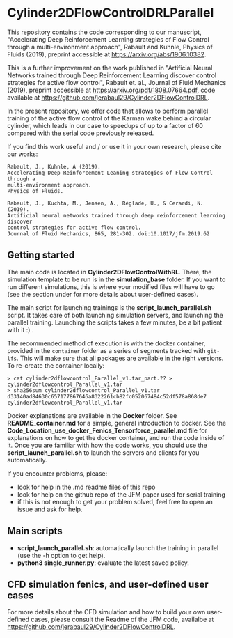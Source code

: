 # Cylinder2DFlowControlDRLParallel

This repository contains the code corresponding to our manuscript, "Accelerating Deep Reinforcement Learning strategies of Flow Control through a multi-environment approach", Rabault and Kuhnle, Physics of Fluids (2019), preprint accessible at https://arxiv.org/abs/1906.10382.

This is a further improvement on the work published in "Artificial Neural Networks trained through Deep Reinforcement Learning discover control strategies for active flow control", Rabault et. al., Journal of Fluid Mechanics (2019), preprint accessible at https://arxiv.org/pdf/1808.07664.pdf, code available at https://github.com/jerabaul29/Cylinder2DFlowControlDRL.

In the present repository, we offer code that allows to perform parallel training of the active flow control of the Karman wake behind a circular cylinder, which leads in our case to speedups of up to a factor of 60 compared with the serial code previously released.

If you find this work useful and / or use it in your own research, please cite our works:

```
Rabault, J., Kuhnle, A (2019).
Accelerating Deep Reinforcement Leaning strategies of Flow Control through a
multi-environment approach.
Physics of Fluids.

Rabault, J., Kuchta, M., Jensen, A., Réglade, U., & Cerardi, N. (2019).
Artificial neural networks trained through deep reinforcement learning discover
control strategies for active flow control.
Journal of Fluid Mechanics, 865, 281-302. doi:10.1017/jfm.2019.62
```

## Getting started

The main code is located in **Cylinder2DFlowControlWithRL**. There, the simulation template to be run is in the **simulation_base** folder. If you want to run different simulations, this is where your modified files will have to go (see the section under for more details about user-defined cases).

The main script for launching trainings is the **script_launch_parallel.sh** script. It takes care of both launching simulation servers, and launching the parallel training. Launching the scripts takes a few minutes, be a bit patient with it :) .

The recommended method of execution is with the docker container, provided in the ```container``` folder as a series of segments tracked with ```git-lfs```. This will make sure that all packages are available in the right versions. To re-create the container locally:

```
> cat cylinder2dflowcontrol_Parallel_v1.tar_part.?? > cylinder2dflowcontrol_Parallel_v1.tar
> sha256sum cylinder2dflowcontrol_Parallel_v1.tar
d33140ad84630c657177867646a8322261cb82fc052067484c52df578a868de7  cylinder2dflowcontrol_Parallel_v1.tar
```

Docker explanations are available in the **Docker** folder. See **README_container.md** for a simple, general introduction to docker. See the **Code_Location_use_docker_Fenics_Tensorforce_parallel.md** file for explanations on how to get the docker container, and run the code inside of it. Once you are familiar with how the code works, you should use the **script_launch_parallel.sh** to launch the servers and clients for you automatically.

If you encounter problems, please:

- look for help in the .md readme files of this repo
- look for help on the github repo of the JFM paper used for serial training
- if this is not enough to get your problem solved, feel free to open an issue and ask for help.

## Main scripts

- **script_launch_parallel.sh**: automatically launch the training in parallel (use the -h option to get help).
- **python3 single_runner.py**: evaluate the latest saved policy.

## CFD simulation fenics, and user-defined user cases

For more details about the CFD simulation and how to build your own user-defined cases, please consult the Readme of the JFM code, availalbe at https://github.com/jerabaul29/Cylinder2DFlowControlDRL.
